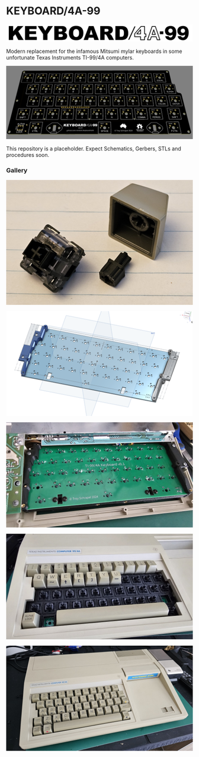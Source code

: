 # KEYBOARD/4A-99

![KEYBOARD/4A-99](img/logo.png)

Modern replacement for the infamous Mitsumi mylar keyboards in some unfortunate Texas Instruments TI-99/4A computers.

![](img/pcb-v1_0.png)

This repository is a placeholder. Expect Schematics, Gerbers, STLs and procedures soon.

### Gallery

![adapter](img/keycap-adapter.jpg)

![mounts](img/keyboard-mounts.png)

![pcb](img/pcb-v0_1.jpg)

![half populated](img/v0_1-half-populated.jpg)

![populated](img/v0_1-populated.jpg)
